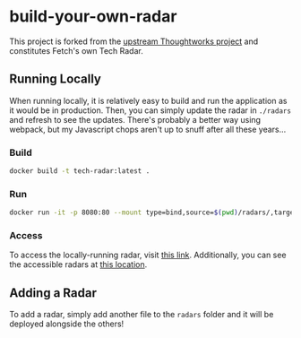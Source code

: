 # build-your-own-radar

This project is forked from the [upstream Thoughtworks project](https://github.com/thoughtworks/build-your-own-radar) and constitutes Fetch's own Tech Radar.

## Running Locally

When running locally, it is relatively easy to build and run the application as it would be in production.  Then, you can simply update the radar in `./radars` and refresh to see the updates.  There's probably a better way using webpack, but my Javascript chops aren't up to snuff after all these years...

### Build

```bash
docker build -t tech-radar:latest .
```

### Run

```bash
docker run -it -p 8080:80 --mount type=bind,source=$(pwd)/radars/,target=/opt/build-your-own-radar/files/ tech-radar:latest
```

### Access

To access the locally-running radar, visit [this link](http://localhost:8080/?documentId=http%3A%2F%2Flocalhost%3A8080%2Ffiles%2Fdevops_present_fetch_radar.json).  Additionally, you can see the accessible radars at [this location](http://localhost:8080/files/).

## Adding a Radar

To add a radar, simply add another file to the `radars` folder and it will be deployed alongside the others!